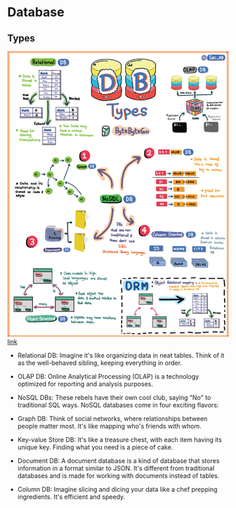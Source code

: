 # Database

## Types

![Datebase types](database-types.jpeg)
[link](https://twitter.com/alexxubyte/status/1709588912761708727)

- Relational DB: Imagine it's like organizing data in neat tables. Think of it as the well-behaved sibling, keeping everything in order.

- OLAP DB: Online Analytical Processing (OLAP) is a technology optimized for reporting and analysis purposes.

- NoSQL DBs: These rebels have their own cool club, saying "No" to traditional SQL ways. NoSQL databases come in four exciting flavors:

- Graph DB: Think of social networks, where relationships between people matter most. It's like mapping who's friends with whom.

- Key-value Store DB: It's like a treasure chest, with each item having its unique key. Finding what you need is a piece of cake.

- Document DB: A document database is a kind of database that stores information in a format similar to JSON. It's different from traditional databases and is made for working with documents instead of tables.

- Column DB: Imagine slicing and dicing your data like a chef prepping ingredients. It's efficient and speedy.
